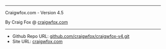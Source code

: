 ************************************************************************
Craigwfox.com - Version 4.5

By Craig Fox @ [craigwfox.com](https://craigwfox.com)
************************************************************************

- Github Repo URL: [github.com/craigwfox/craigwfox-v4.git](https://github.com/craigwfox/craigwfox-v4.git)
- Site URL: [craigwfox.com](https://craigwfox.com)
